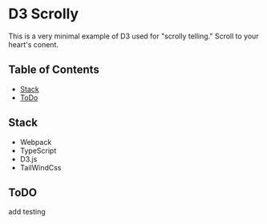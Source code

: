 # D3 Scrolly

This is a very minimal example of D3 used for "scrolly telling." Scroll to your heart's conent. 

## Table of Contents

- [Stack](#stack)
- [ToDo](#todo)


## Stack

- Webpack
- TypeScript
- D3.js
- TailWindCss

## ToDO

add testing

